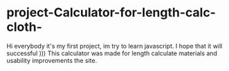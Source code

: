 # project-Calculator-for-length-calc-cloth-
Hi everybody it's my first project, im try to learn javascript. I hope that it will successful )))
This calculator was made for  length calculate materials and usability improvements  the site.
